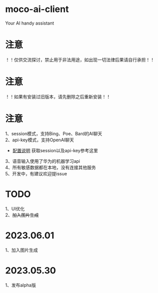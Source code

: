# moco-ai-client
Your AI handy assistant

# 注意
！！仅供交流探讨，禁止用于非法用途，如出现一切法律后果请自行承担！！

# 注意
！！如果有安装过旧版本，请先删除之后重新安装！！

# 注意
1、session模式，支持Bing、Poe、Bard的AI聊天  
2、api-key模式，支持OpenAI聊天  
- [配置说明](https://github.com/zhayujie/bot-on-anything) 获取session以及api-key参考这里  

3、语音输入使用了华为的机器学习api  
4、所有敏感数据都在本地，没有连接其他服务    
5、开发中，有建议欢迎提issue  


# TODO
1、UI优化  
2、~~加入图片生成~~   


# 2023.06.01
1、加入图片生成

# 2023.05.30
1、发布alpha版
